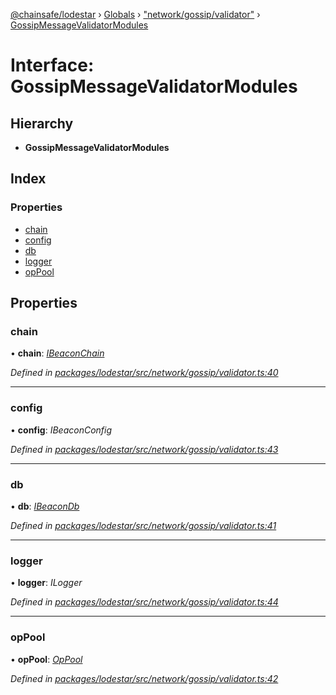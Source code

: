 [@chainsafe/lodestar](../README.md) › [Globals](../globals.md) › ["network/gossip/validator"](../modules/_network_gossip_validator_.md) › [GossipMessageValidatorModules](_network_gossip_validator_.gossipmessagevalidatormodules.md)

# Interface: GossipMessageValidatorModules

## Hierarchy

* **GossipMessageValidatorModules**

## Index

### Properties

* [chain](_network_gossip_validator_.gossipmessagevalidatormodules.md#chain)
* [config](_network_gossip_validator_.gossipmessagevalidatormodules.md#config)
* [db](_network_gossip_validator_.gossipmessagevalidatormodules.md#db)
* [logger](_network_gossip_validator_.gossipmessagevalidatormodules.md#logger)
* [opPool](_network_gossip_validator_.gossipmessagevalidatormodules.md#oppool)

## Properties

###  chain

• **chain**: *[IBeaconChain](_chain_interface_.ibeaconchain.md)*

*Defined in [packages/lodestar/src/network/gossip/validator.ts:40](https://github.com/ChainSafe/lodestar/blob/f536e8f/packages/lodestar/src/network/gossip/validator.ts#L40)*

___

###  config

• **config**: *IBeaconConfig*

*Defined in [packages/lodestar/src/network/gossip/validator.ts:43](https://github.com/ChainSafe/lodestar/blob/f536e8f/packages/lodestar/src/network/gossip/validator.ts#L43)*

___

###  db

• **db**: *[IBeaconDb](_db_api_beacon_interface_.ibeacondb.md)*

*Defined in [packages/lodestar/src/network/gossip/validator.ts:41](https://github.com/ChainSafe/lodestar/blob/f536e8f/packages/lodestar/src/network/gossip/validator.ts#L41)*

___

###  logger

• **logger**: *ILogger*

*Defined in [packages/lodestar/src/network/gossip/validator.ts:44](https://github.com/ChainSafe/lodestar/blob/f536e8f/packages/lodestar/src/network/gossip/validator.ts#L44)*

___

###  opPool

• **opPool**: *[OpPool](../classes/_oppool_oppool_.oppool.md)*

*Defined in [packages/lodestar/src/network/gossip/validator.ts:42](https://github.com/ChainSafe/lodestar/blob/f536e8f/packages/lodestar/src/network/gossip/validator.ts#L42)*
